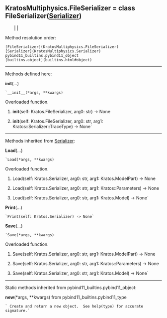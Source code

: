   
**KratosMultiphysics.FileSerializer** = class
FileSerializer([Serializer](KratosMultiphysics.Serializer))  
---  
`    `|   |

Method resolution order:

    [FileSerializer](KratosMultiphysics.FileSerializer)
    [Serializer](KratosMultiphysics.Serializer)
    pybind11_builtins.pybind11_object
    [builtins.object](builtins.html#object)

* * *

Methods defined here:  

**__init__**(...)

    `__init__(*args, **kwargs)  
Overloaded  function.  
  
1. __init__(self: Kratos.FileSerializer, arg0: str) -> None  
  
2. __init__(self: Kratos.FileSerializer, arg0: str, arg1: Kratos::Serializer::TraceType) -> None`

* * *

Methods inherited from [Serializer](KratosMultiphysics.Serializer):  

**Load**(...)

    `Load(*args, **kwargs)  
Overloaded  function.  
  
1. Load(self: Kratos.Serializer, arg0: str, arg1: Kratos.ModelPart) -> None  
  
2. Load(self: Kratos.Serializer, arg0: str, arg1: Kratos::Parameters) -> None  
  
3. Load(self: Kratos.Serializer, arg0: str, arg1: Kratos.Model) -> None`

**Print**(...)

    `Print(self: Kratos.Serializer) -> None`

**Save**(...)

    `Save(*args, **kwargs)  
Overloaded  function.  
  
1. Save(self: Kratos.Serializer, arg0: str, arg1: Kratos.ModelPart) -> None  
  
2. Save(self: Kratos.Serializer, arg0: str, arg1: Kratos::Parameters) -> None  
  
3. Save(self: Kratos.Serializer, arg0: str, arg1: Kratos.Model) -> None`

* * *

Static methods inherited from pybind11_builtins.pybind11_object:  

**__new__**(*args, **kwargs) from pybind11_builtins.pybind11_type

    ` Create and return a new object.  See help(type) for accurate signature.`

